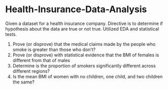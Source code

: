 # Health-Insurance-Data-Analysis
Given a dataset for a health insurance company. Directive is to determine if hypothesis about the data are true or not true. Utilized EDA and statistical tests.

1. Prove (or disprove) that the medical claims made by the people who smoke is greater than those who don’t?
2. Prove (or disprove) with statistical evidence that the BMI of females is different from that of males
3. Determine is the proportion of smokers significantly different across different regions?
4. Is the mean BMI of women with no children, one child, and two children the same?

